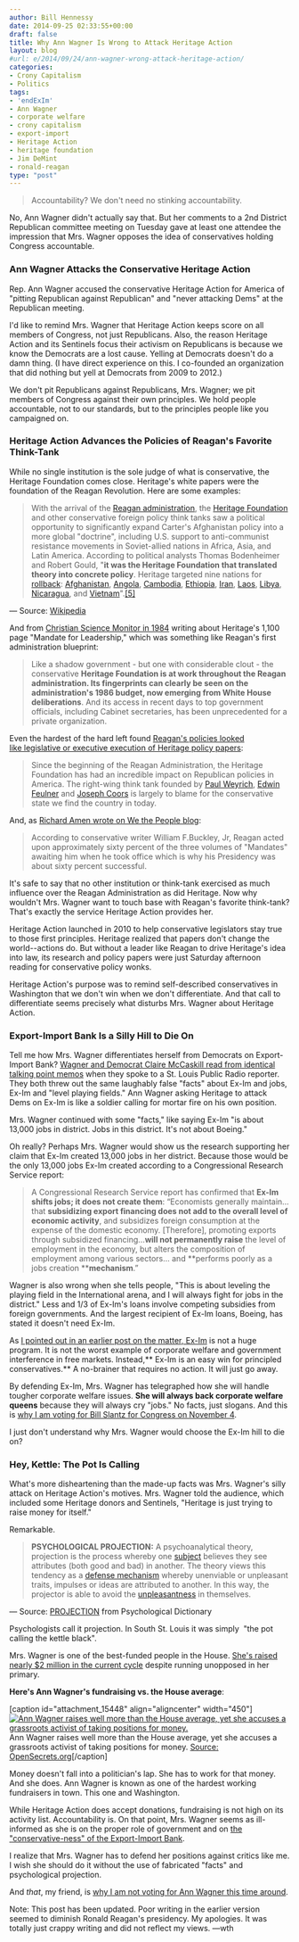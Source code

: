 ```yaml
---
author: Bill Hennessy
date: 2014-09-25 02:33:55+00:00
draft: false
title: Why Ann Wagner Is Wrong to Attack Heritage Action
layout: blog
#url: e/2014/09/24/ann-wagner-wrong-attack-heritage-action/
categories:
- Crony Capitalism
- Politics
tags:
- 'endExIm'
- Ann Wagner
- corporate welfare
- crony capitalism
- export-import
- Heritage Action
- heritage foundation
- Jim DeMint
- ronald-reagan
type: "post"
---
```


> Accountability? We don't need no stinking accountability.



No, Ann Wagner didn't actually say that. But her comments to a 2nd District Republican committee meeting on Tuesday gave at least one attendee the impression that Mrs. Wagner opposes the idea of conservatives holding Congress accountable.



### Ann Wagner Attacks the Conservative Heritage Action



Rep. Ann Wagner accused the conservative Heritage Action for America of "pitting Republican against Republican" and "never attacking Dems" at the Republican meeting.

I'd like to remind Mrs. Wagner that Heritage Action keeps score on all members of Congress, not just Republicans. Also, the reason Heritage Action and its Sentinels focus their activism on Republicans is because we know the Democrats are a lost cause. Yelling at Democrats doesn't do a damn thing. (I have direct experience on this. I co-founded an organization that did nothing but yell at Democrats from 2009 to 2012.)

We don't pit Republicans against Republicans, Mrs. Wagner; we pit members of Congress against their own principles. We hold people accountable, not to our standards, but to the principles people like you campaigned on.



### Heritage Action Advances the Policies of Reagan's Favorite Think-Tank



While no single institution is the sole judge of what is conservative, the Heritage Foundation comes close. Heritage's white papers were the foundation of the Reagan Revolution. Here are some examples:



> With the arrival of the [Reagan administration](https://en.wikipedia.org/wiki/Reagan_administration), the [Heritage Foundation](https://en.wikipedia.org/wiki/Heritage_Foundation) and other conservative foreign policy think tanks saw a political opportunity to significantly expand Carter's Afghanistan policy into a more global "doctrine", including U.S. support to anti-communist resistance movements in Soviet-allied nations in Africa, Asia, and Latin America. According to political analysts Thomas Bodenheimer and Robert Gould, "**it was the Heritage Foundation that translated theory into concrete policy**. Heritage targeted nine nations for [rollback](https://en.wikipedia.org/wiki/Rollback): [Afghanistan](https://en.wikipedia.org/wiki/Afghanistan), [Angola](https://en.wikipedia.org/wiki/Angola), [Cambodia](https://en.wikipedia.org/wiki/Cambodia), [Ethiopia](https://en.wikipedia.org/wiki/Ethiopia), [Iran](https://en.wikipedia.org/wiki/Iran), [Laos](https://en.wikipedia.org/wiki/Laos), [Libya](https://en.wikipedia.org/wiki/Libya), [Nicaragua](https://en.wikipedia.org/wiki/Nicaragua), and [Vietnam](https://en.wikipedia.org/wiki/Vietnam)".[[5]](https://en.wikipedia.org/wiki/Reagan_Doctrine#cite_note-5)

— Source: [Wikipedia](https://en.wikipedia.org/wiki/Reagan_Doctrine#Heritage_Foundation_initiatives)



And from [Christian Science Monitor in 1984](https://www.csmonitor.com/1984/1207/120768.html) writing about Heritage's 1,100 page "Mandate for Leadership," which was something like Reagan's first administration blueprint:



> Like a shadow government - but one with considerable clout - the conservative **Heritage Foundation is at work throughout the Reagan administration. Its fingerprints can clearly be seen on the administration's 1986 budget, now emerging from White House deliberations**. And its access in recent days to top government officials, including Cabinet secretaries, has been unprecedented for a private organization.



Even the hardest of the hard left found [Reagan's policies looked like legislative or executive execution of Heritage policy papers](https://quietmike.org/2014/03/24/knowing-enemy-heritage-foundation/):



> Since the beginning of the Reagan Administration, the Heritage Foundation has had an incredible impact on Republican policies in America. The right-wing think tank founded by [Paul Weyrich](https://en.wikipedia.org/wiki/Paul_Weyrich), [Edwin Feulner](https://en.wikipedia.org/wiki/Edwin_Feulner) and [Joseph Coors](https://en.wikipedia.org/wiki/Joseph_Coors) is largely to blame for the conservative state we find the country in today.



And, as [Richard Amen wrote on We the People blog](https://sarasotaconservative.blogspot.com/2010/08/ronald-reagan-heritage-foundation.html):



> According to conservative writer William F.Buckley, Jr, Reagan acted upon approximately sixty percent of the three volumes of "Mandates" awaiting him when he took office which is why his Presidency was about sixty percent successful.



It's safe to say that no other institution or think-tank exercised as much influence over the Reagan Administration as did Heritage. Now why wouldn't Mrs. Wagner want to touch base with Reagan's favorite think-tank? That's exactly the service Heritage Action provides her.

Heritage Action launched in 2010 to help conservative legislators stay true to those first principles. Heritage realized that papers don't change the world--actions do. But without a leader like Reagan to drive Heritage's idea into law, its research and policy papers were just Saturday afternoon reading for conservative policy wonks.

Heritage Action's purpose was to remind self-described conservatives in Washington that we don't win when we don't differentiate. And that call to differentiate seems precisely what disturbs Mrs. Wagner about Heritage Action.



### Export-Import Bank Is a Silly Hill to Die On



Tell me how Mrs. Wagner differentiates herself from Democrats on Export-Import Bank? [Wagner and Democrat Claire McCaskill read from identical talking point memos](https://hennessysview.com/2014/09/10/heres-ex-im-facts-ann-wagner-claire-mccaskill-wont-tell/) when they spoke to a St. Louis Public Radio reporter. They both threw out the same laughably false "facts" about Ex-Im and jobs, Ex-Im and "level playing fields." Ann Wagner asking Heritage to attack Dems on Ex-Im is like a soldier calling for mortar fire on his own position.

Mrs. Wagner continued with some "facts," like saying Ex-Im "is about 13,000 jobs in district. Jobs in this district. It's not about Boeing."

Oh really? Perhaps Mrs. Wagner would show us the research supporting her claim that Ex-Im created 13,000 jobs in her district. Because those would be the only 13,000 jobs Ex-Im created according to a Congressional Research Service report:



> A Congressional Research Service report has confirmed that **Ex-Im shifts jobs; it does not create them**: “Economists generally maintain… that **subsidizing export financing does not add to the overall level of economic activity**, and subsidizes foreign consumption at the expense of the domestic economy. [Therefore], promoting exports through subsidized financing…**will not permanently raise** the level of employment in the economy, but alters the composition of employment among various sectors… and **performs poorly as a jobs creation ****mechanism**.”



Wagner is also wrong when she tells people, "This is about leveling the playing field in the International arena, and I will always fight for jobs in the district." Less and 1/3 of Ex-Im's loans involve competing subsidies from foreign governments. And the largest recipient of Ex-Im loans, Boeing, has stated it doesn't need Ex-Im.

As [I pointed out in an earlier post on the matter, Ex-Im](https://hennessysview.com/2014/09/10/heres-ex-im-facts-ann-wagner-claire-mccaskill-wont-tell/) is not a huge program. It is not the worst example of corporate welfare and government interference in free markets. Instead,** Ex-Im is an easy win for principled conservatives.** A no-brainer that requires no action. It will just go away.

By defending Ex-Im, Mrs. Wagner has telegraphed how she will handle tougher corporate welfare issues. **She will always back corporate welfare queens** because they will always cry "jobs." No facts, just slogans. And this is [why I am voting for Bill Slantz for Congress on November 4](https://hennessysview.com/2014/09/23/will-vote-libertarian-bill-slantz-congress/).

I just don't understand why Mrs. Wagner would choose the Ex-Im hill to die on?



### Hey, Kettle: The Pot Is Calling



What's more disheartening than the made-up facts was Mrs. Wagner's silly attack on Heritage Action's motives. Mrs. Wagner told the audience, which included some Heritage donors and Sentinels, "Heritage is just trying to raise money for itself."

Remarkable.



> **PSYCHOLOGICAL PROJECTION:** A psychoanalytical theory, projection is the process whereby one [subject](https://psychologydictionary.org/subject/) believes they see attributes (both good and bad) in another. The theory views this tendency as a [defense mechanism](https://psychologydictionary.org/defense-mechanism/) whereby unenviable or unpleasant traits, impulses or ideas are attributed to another. In this way, the projector is able to avoid the [unpleasantness](https://psychologydictionary.org/unpleasantness/) in themselves.

— Source: [PROJECTION](https://psychologydictionary.org/projection/) from Psychological Dictionary





Psychologists call it projection. In South St. Louis it was simply  "the pot calling the kettle black".

Mrs. Wagner is one of the best-funded people in the House. [She's raised nearly $2 million in the current cycle](https://www.opensecrets.org/politicians/summary.php?cid=N00033106&cycle=2014) despite running unopposed in her primary.

**Here's Ann Wagner's fundraising vs. the House average**:

[caption id="attachment_15448" align="aligncenter" width="450"][![Ann Wagner raises well more than the House average, yet she accuses a grassroots activist of taking positions for money.](https://hennessysview.com/wp-content/uploads/2014/09/totVSavg.png)
](https://hennessysview.com/wp-content/uploads/2014/09/totVSavg.png) Ann Wagner raises well more than the House average, yet she accuses a grassroots activist of taking positions for money. [Source: OpenSecrets.org](https://www.opensecrets.org/politicians/summary.php?cid=N00033106&cycle=2014)[/caption]

Money doesn't fall into a politician's lap. She has to work for that money. And she does. Ann Wagner is known as one of the hardest working fundraisers in town. This one and Washington.

While Heritage Action does accept donations, fundraising is not high on its activity list. Accountability is. On that point, Mrs. Wagner seems as ill-informed as she is on the proper role of government and on [the "conservative-ness" of the Export-Import Bank](https://hennessysview.com/2014/09/10/heres-ex-im-facts-ann-wagner-claire-mccaskill-wont-tell/).

I realize that Mrs. Wagner has to defend her positions against critics like me. I wish she should do it without the use of fabricated "facts" and psychological projection.

And _that_, my friend, is [why I am not voting for Ann Wagner this time around](https://hennessysview.com/2014/09/21/will-not-vote-for-wagner/).



Note: This post has been updated. Poor writing in the earlier version seemed to diminish Ronald Reagan's presidency. My apologies. It was totally just crappy writing and did not reflect my views. —wth
